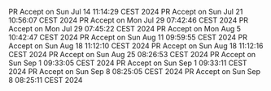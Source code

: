 PR Accept on Sun Jul 14 11:14:29 CEST 2024
PR Accept on Sun Jul 21 10:56:07 CEST 2024
PR Accept on Mon Jul 29 07:42:46 CEST 2024
PR Accept on Mon Jul 29 07:45:22 CEST 2024
PR Accept on Mon Aug  5 10:42:47 CEST 2024
PR Accept on Sun Aug 11 09:59:55 CEST 2024
PR Accept on Sun Aug 18 11:12:10 CEST 2024
PR Accept on Sun Aug 18 11:12:16 CEST 2024
PR Accept on Sun Aug 25 08:26:53 CEST 2024
PR Accept on Sun Sep  1 09:33:05 CEST 2024
PR Accept on Sun Sep  1 09:33:11 CEST 2024
PR Accept on Sun Sep  8 08:25:05 CEST 2024
PR Accept on Sun Sep  8 08:25:11 CEST 2024
